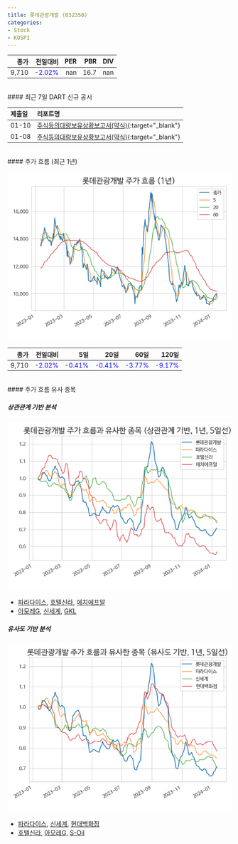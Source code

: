```yaml
---
title: 롯데관광개발 (032350)
categories:
- Stock
- KOSPI
---
```


|종가|전일대비|PER|PBR|DIV|
|---:|-------:|--:|--:|--:|
|9,710|<span style="color: blue">-2.02%</span>|nan|16.7|nan|

<!-- more -->

<br>
#### 최근 7일 DART 신규 공시


|제출일|리포트명|
|:-----|:-------|
|01-10|[주식등의대량보유상황보고서(약식)](https://dart.fss.or.kr/dsaf001/main.do?rcpNo=20240110000754){:target="_blank"}|
|01-08|[주식등의대량보유상황보고서(약식)](https://dart.fss.or.kr/dsaf001/main.do?rcpNo=20240108000461){:target="_blank"}|

<br>
#### 주가 흐름 (최근 1년)

![032350](/assets/images/stock/032350.png)

|종가|전일대비|5일|20일|60일|120일|
|---:|-------:|--:|---:|---:|----:|
|9,710|<span style="color: blue">-2.02%</span>|<span style="color: blue">-0.41%</span>|<span style="color: blue">-0.41%</span>|<span style="color: blue">-3.77%</span>|<span style="color: blue">-9.17%</span>|

<br>
#### 주가 흐름 유사 종목

##### 상관관계 기반 분석

![032350](/assets/images/stock/032350_corr.png)
- [파라다이스](/034230/), [호텔신라](/008770/), [에치에프알](/230240/)
- [아모레G](/002790/), [신세계](/004170/), [GKL](/114090/)

##### 유사도 기반 분석

![032350](/assets/images/stock/032350_sim.png)
- [파라다이스](/034230/), [신세계](/004170/), [현대백화점](/069960/)
- [호텔신라](/008770/), [아모레G](/002790/), [S-Oil](/010950/)